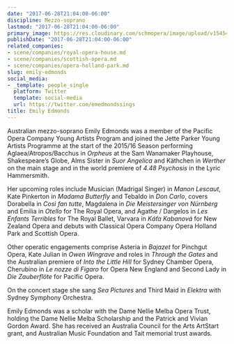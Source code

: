 ```yaml
---
date: "2017-06-28T21:04:00-06:00"
discipline: Mezzo-soprano
lastmod: "2017-06-28T21:04:00-06:00"
primary_image: https://res.cloudinary.com/schmopera/image/upload/v1545409169/media/webhook-uploads/1498705327024/2017-06-28---Emily-Edmonds-Portrait-1.jpg.jpg
publishDate: "2017-06-28T21:04:00-06:00"
related_companies:
- scene/companies/royal-opera-house.md
- scene/companies/scottish-opera.md
- scene/companies/opera-holland-park.md
slug: emily-edmonds
social_media:
- _template: people_single
  platform: Twitter
  template: social-media
  url: https://twitter.com/emedmondssings
title: Emily Edmonds
---
```


Australian mezzo-soprano Emily Edmonds was a member of the Pacific Opera Company Young Artists Program and joined the Jette Parker Young Artists Programme at the start of the 2015/16 Season performing Aglaea/Atropos/Bacchus in *Orpheus* at the Sam Wanamaker Playhouse, Shakespeare’s Globe, Alms Sister in *Suor Angelica* and Käthchen in *Werther* on the main stage and in the world premiere of *4.48 Psychosis* in the Lyric Hammersmith.
 
Her upcoming roles include Musician (Madrigal Singer) in *Manon Lescaut*, Kate Pinkerton in *Madama Butterfly* and Tebaldo in *Don Carlo*, covers Dorabella in *Così fan tutte*, Magdalena in *Die Meistersinger von Nürnberg* and Emilia in *Otello* for The Royal Opera, and Agathe / Dargelos in *Les Enfants Terribles* for The Royal Ballet, Varvara in *Káťa Kabanová* for New Zealand Opera and debuts with Classical Opera Company Opera Holland Park and Scottish Opera.
 
Other operatic engagements comprise Asteria in *Bajazet* for Pinchgut Opera, Kate Julian in *Owen Wingrave* and roles in *Through the Gates* and the Australian premiere of *Into the Little Hill* for Sydney Chamber Opera, Cherubino in *Le nozze di Figaro* for Opera New England and Second Lady in *Die Zauberflöte* for Pacific Opera.

On the concert stage she sang *Sea Pictures* and Third Maid in *Elektra* with Sydney Symphony Orchestra.
 
Emily Edmonds was a scholar with the Dame Nellie Melba Opera Trust, holding the Dame Nellie Melba Scholarship and the Patrick and Vivian Gordon Award. She has received an Australia Council for the Arts ArtStart grant, and Australian Music Foundation and Tait memorial trust awards.
